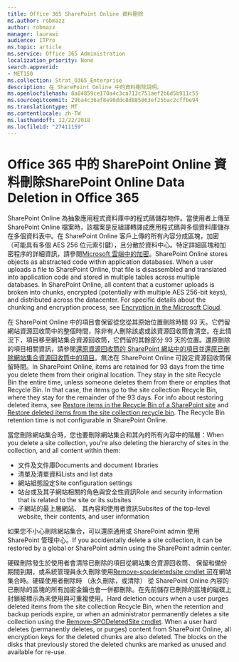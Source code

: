 ```yaml
---
title: Office 365 SharePoint Online 資料刪除
ms.author: robmazz
author: robmazz
manager: laurawi
audience: ITPro
ms.topic: article
ms.service: Office 365 Administration
localization_priority: None
search.appverid:
- MET150
ms.collection: Strat_O365_Enterprise
description: 在 SharePoint Online 中的資料刪除說明。
ms.openlocfilehash: 8a84859ce170a4c3ca713c751aef2b6d5b911c55
ms.sourcegitcommit: 29ba4c36af8e90ddc8d885863ef25bac2cffbe94
ms.translationtype: MT
ms.contentlocale: zh-TW
ms.lasthandoff: 12/22/2018
ms.locfileid: "27411159"
---
```

# <a name="sharepoint-online-data-deletion-in-office-365"></a><span data-ttu-id="5c602-103">Office 365 中的 SharePoint Online 資料刪除</span><span class="sxs-lookup"><span data-stu-id="5c602-103">SharePoint Online Data Deletion in Office 365</span></span>

<span data-ttu-id="5c602-p101">SharePoint Online 為抽象應用程式資料庫中的程式碼儲存物件。當使用者上傳至 SharePoint Online 檔案時，該檔案是反組譯轉譯成應用程式碼與多個資料庫儲存在多個資料表中。在 SharePoint Online 客戶上傳的所有內容分成區塊，加密 （可能具有多個 AES 256 位元索引鍵），且分散於資料中心。特定詳細區塊和加密程序的詳細資訊，請參閱[Microsoft 雲端中的加密](office-365-encryption-in-the-microsoft-cloud-overview.md)。</span><span class="sxs-lookup"><span data-stu-id="5c602-p101">SharePoint Online stores objects as abstracted code within application databases. When a user uploads a file to SharePoint Online, that file is disassembled and translated into application code and stored in multiple tables across multiple databases. In SharePoint Online, all content that a customer uploads is broken into chunks, encrypted (potentially with multiple AES 256-bit keys), and distributed across the datacenter. For specific details about the chunking and encryption process, see [Encryption in the Microsoft Cloud](office-365-encryption-in-the-microsoft-cloud-overview.md).</span></span> 

<span data-ttu-id="5c602-p102">在 SharePoint Online 中的項目會保留從您從其原始位置刪除時間 93 天。它們留網站資源回收筒中的整個時間，除非有人刪除該處或該資源回收筒會清空。在此情況下，項目移至網站集合資源回收筒，它們留的其餘部分 93 天的位置。還原刪除的項目相關資訊，請參閱[還原資源回收筒的 SharePoint 網站中的項目](https://support.office.com/en-us/article/6df466b6-55f2-4898-8d6e-c0dff851a0be#ID0EAADAAA=Online
)並[還原已刪除網站集合資源回收筒中的項目](https://support.office.com/article/5fa924ee-16d7-487b-9a0a-021b9062d14b)。無法在 SharePoint Online 可設定資源回收筒保留時間。</span><span class="sxs-lookup"><span data-stu-id="5c602-p102">In SharePoint Online, items are retained for 93 days from the time you delete them from their original location. They stay in the site Recycle Bin the entire time, unless someone deletes them from there or empties that Recycle Bin. In that case, the items go to the site collection Recycle Bin, where they stay for the remainder of the 93 days. For info about restoring deleted items, see [Restore items in the Recycle Bin of a SharePoint site](https://support.office.com/en-us/article/6df466b6-55f2-4898-8d6e-c0dff851a0be#ID0EAADAAA=Online
) and [Restore deleted items from the site collection recycle bin](https://support.office.com/article/5fa924ee-16d7-487b-9a0a-021b9062d14b). The Recycle Bin retention time is not configurable in SharePoint Online.</span></span>

<span data-ttu-id="5c602-113">當您刪除網站集合時，您也要刪除網站集合和其內的所有內容中的階層：</span><span class="sxs-lookup"><span data-stu-id="5c602-113">When you delete a site collection, you're also deleting the hierarchy of sites in the collection, and all content within them:</span></span>
- <span data-ttu-id="5c602-114">文件及文件庫</span><span class="sxs-lookup"><span data-stu-id="5c602-114">Documents and document libraries</span></span>
- <span data-ttu-id="5c602-115">清單及清單資料</span><span class="sxs-lookup"><span data-stu-id="5c602-115">Lists and list data</span></span>
- <span data-ttu-id="5c602-116">網站組態設定</span><span class="sxs-lookup"><span data-stu-id="5c602-116">Site configuration settings</span></span>
- <span data-ttu-id="5c602-117">站台或及其子網站相關的角色與安全性資訊</span><span class="sxs-lookup"><span data-stu-id="5c602-117">Role and security information that is related to the site or its subsites</span></span>
- <span data-ttu-id="5c602-118">子網站的最上層網站、 其內容和使用者資訊</span><span class="sxs-lookup"><span data-stu-id="5c602-118">Subsites of the top-level website, their contents, and user information</span></span>

<span data-ttu-id="5c602-119">如果您不小心刪除網站集合，可以還原通用或 SharePoint admin 使用 SharePoint 管理中心。</span><span class="sxs-lookup"><span data-stu-id="5c602-119">If you accidentally delete a site collection, it can be restored by a global or SharePoint admin using the SharePoint admin center.</span></span> 

<span data-ttu-id="5c602-p103">硬碟刪除發生於使用者會清除已刪除的項目從網站集合資源回收筒、 保留和備份期間到期，或系統管理員永久刪除使用[Remove-spodeletedsite cmdlet 可](/powershell/module/sharepoint-online/Remove-SPODeletedSite?view=sharepoint-ps)在網站集合時。硬碟使用者刪除時 （永久刪除，或清除） 從 SharePoint Online 內容的已刪除的區塊的所有加密金鑰也會一併都刪除。在先前儲存已刪除的區塊的磁碟上封鎖被標示為未使用與可重複使用。</span><span class="sxs-lookup"><span data-stu-id="5c602-p103">Hard deletion occurs when a user purges deleted items from the site collection Recycle Bin, when the retention and backup periods expire, or when an administrator permanently deletes a site collection using the [Remove-SPODeletedSite cmdlet](/powershell/module/sharepoint-online/Remove-SPODeletedSite?view=sharepoint-ps). When a user hard deletes (permanently deletes, or purges) content from SharePoint Online, all encryption keys for the deleted chunks are also deleted. The blocks on the disks that previously stored the deleted chunks are marked as unused and available for re-use.</span></span>
